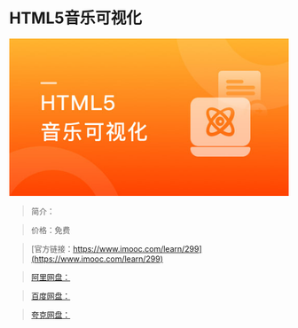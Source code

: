 # HTML5音乐可视化

![img](../../assets/5fe442e3000136fb05400304.jpg)

> 简介：

> 价格：免费

> [官方链接：https://www.imooc.com/learn/299](https://www.imooc.com/learn/299)

> [阿里网盘：]()

> [百度网盘：]()

> [夸克网盘：]()
